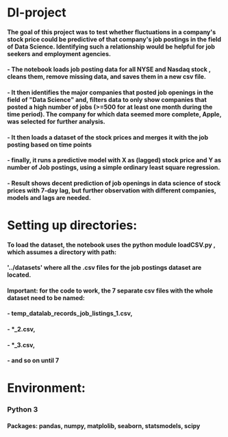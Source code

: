 # DI-project
#### The goal of this project was to test whether fluctuations in a company's stock price could be predictive of that company's job postings in the field of Data Science. Identifying such a relationship would be helpful for job seekers and employment agencies.

#### - The notebook loads job posting data for all NYSE and Nasdaq stock , cleans them, remove missing data, and saves them in a new csv file. 

#### - It then identifies the major companies that posted job openings in the field of "Data Science" and, filters data to only show companies that posted a high number of jobs (>=500 for at least one month during the time period). The company for which data seemed more complete, Apple, was selected for further analysis.

#### - It then loads a dataset of the stock prices and merges it with the job posting based on time points

#### - finally, it runs a predictive model with X as (lagged) stock price and Y as number of Job postings, using a simple ordinary least square regression. 

#### - Result shows decent prediction of job openings in data science of stock prices with 7-day lag, but further observation with different companies, models and lags are needed. 


# Setting up directories:
#### To load the dataset, the notebook uses the python module loadCSV.py , which assumes a directory with path:
#### '../datasets' where all the .csv files for the job postings dataset are located. 
#### Important: for the code to work, the 7 separate csv files with the whole dataset need to be named: 
#### - temp_datalab_records_job_listings_1.csv, 
#### - *_2.csv, 
#### - *_3.csv, 
#### - and so on until 7


# Environment: 
### Python 3
#### Packages: pandas, numpy, matplolib, seaborn, statsmodels, scipy

